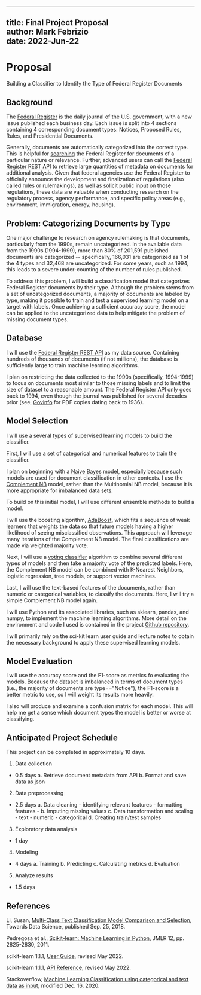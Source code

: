 
---
title: Final Project Proposal  
author: Mark Febrizio  
date: 2022-Jun-22  
---

# Proposal

Building a Classifier to Identify the Type of Federal Register Documents

## Background

The [Federal Register](https://www.federalregister.gov/) is the daily journal of the U.S. government, with a new issue published each business day. Each issue is split into 4 sections containing 4 corresponding document types: Notices, Proposed Rules, Rules, and Presidential Documents.

Generally, documents are automatically categorized into the correct type. This is helpful for [searching](https://www.federalregister.gov/documents/search#advanced) the Federal Register for documents of a particular nature or relevance. Further, advanced users can call the [Federal Register REST API](https://www.federalregister.gov/reader-aids/developer-resources/rest-api) to retrieve large quantities of metadata on documents for additional analysis. Given that federal agencies use the Federal Register to officially announce the development and finalization of regulations (also called rules or rulemakings), as well as solicit public input on those regulations, these data are valuable when conducting research on the regulatory process, agency performance, and specific policy areas (e.g., environment, immigration, energy, housing).

## Problem: Categorizing Documents by Type

One major challenge to research on agency rulemaking is that documents, particularly from the 1990s, remain uncategorized. In the available data from the 1990s (1994-1999), more than 80% of 201,591 published documents are categorized -- specifically, 166,031 are categorized as 1 of the 4 types and 32,468 are uncategorized. For some years, such as 1994, this leads to a severe under-counting of the number of rules published.

To address this problem, I will build a classification model that categorizes Federal Register documents by their type. Although the problem stems from a set of uncategorized documents, a majority of documents are labeled by type, making it possible to train and test a supervised learning model on a target with labels. Once achieving a sufficient accuracy score, the model can be applied to the uncategorized data to help mitigate the problem of missing document types.

## Database

I will use the [Federal Register REST API](https://www.federalregister.gov/reader-aids/developer-resources/rest-api) as my data source. Containing hundreds of thousands of documents (if not millions), the database is sufficiently large to train machine learning algorithms.

I plan on restricting the data collected to the 1990s (specifically, 1994-1999) to focus on documents most similar to those missing labels and to limit the size of dataset to a reasonable amount. The Federal Register API only goes back to 1994, even though the journal was published for several decades prior (see, [Govinfo](https://www.govinfo.gov/app/collection/fr) for PDF copies dating back to 1936).

## Model Selection

I will use a several types of supervised learning models to build the classifier.

First, I will use a set of categorical and numerical features to train the classifier.

I plan on beginning with a [Naive Bayes](https://scikit-learn.org/stable/modules/naive_bayes.html) model, especially because such models are used for document classification in other contexts. I use the [Complement NB](https://scikit-learn.org/stable/modules/naive_bayes.html#complement-naive-bayes) model, rather than the Multinomial NB model, because it is more appropriate for imbalanced data sets.

To build on this initial model, I will use different ensemble methods to build a model.

I will use the boosting algorithm, [AdaBoost](https://scikit-learn.org/stable/modules/ensemble.html#adaboost), which fits a sequence of weak learners that weights the data so that future models having a higher likelihood of seeing misclassified observations. This approach will leverage many iterations of the Complement NB model. The final classifications are made via weighted majority vote.

Next, I will use a [voting classifier](https://scikit-learn.org/stable/modules/ensemble.html#voting-classifier) algorithm to combine several different types of models and then take a majority vote of the predicted labels. Here, the Complement NB model can be combined with K-Nearest Neighbors, logistic regression, tree models, or support vector machines. 

Last, I will use the text-based features of the documents, rather than numeric or categorical variables, to classify the documents. Here, I will try a simple Complement NB model again.

I will use Python and its associated libraries, such as sklearn, pandas, and numpy, to implement the machine learning algorithms. More detail on the environment and code I used is contained in the project [Github repository](https://github.com/mfebrizio/data-mining-project.git).

I will primarily rely on the sci-kit learn user guide and lecture notes to obtain the necessary background to apply these supervised learning models.

## Model Evaluation

I will use the accuracy score and the F1-score as metrics fo evaluating the models. Because the dataset is imbalanced in terms of document types (i.e., the majority of documents are type=="Notice"), the F1-score is a better metric to use, so I will weight its results more heavily.

I also will produce and examine a confusion matrix for each model. This will help me get a sense which document types the model is better or worse at classifying.

## Anticipated Project Schedule

This project can be completed in approximately 10 days.

1. Data collection
- 0.5 days
	a. Retrieve document metadata from API
	b. Format and save data as json

2. Data preprocessing
- 2.5 days
	a. Data cleaning
		- identifying relevant features
		- formatting features
		- 
	b. Imputing missing values
	c. Data transformation and scaling
		- text
		- numeric
		- categorical
	d. Creating train/test samples

3. Exploratory data analysis
- 1 day

4. Modeling
- 4 days
	a. Training
	b. Predicting
	c. Calculating metrics
	d. Evaluation

5. Analyze results
- 1.5 days

## References

Li, Susan, [Multi-Class Text Classification Model Comparison and Selection](https://towardsdatascience.com/multi-class-text-classification-model-comparison-and-selection-5eb066197568), Towards Data Science, published Sep. 25, 2018.

Pedregosa et al., [Scikit-learn: Machine Learning in Python](http://jmlr.csail.mit.edu/papers/v12/pedregosa11a.html), JMLR 12, pp. 2825-2830, 2011.

scikit-learn 1.1.1, [User Guide](https://scikit-learn.org/stable/user_guide.html), revised May 2022.

scikit-learn 1.1.1, [API Reference](https://scikit-learn.org/stable/modules/classes.html), revised May 2022.

Stackoverflow, [Machine Learning Classification using categorical and text data as input](https://stackoverflow.com/questions/65327433/machine-learning-classification-using-categorical-and-text-data-as-input), modified Dec. 16, 2020.
